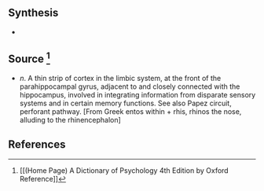 ## Synthesis
- 
## Source [^1]
- $n$. A thin strip of cortex in the limbic system, at the front of the parahippocampal gyrus, adjacent to and closely connected with the hippocampus, involved in integrating information from disparate sensory systems and in certain memory functions. See also Papez circuit, perforant pathway. \[From Greek entos within + rhis, rhinos the nose, alluding to the rhinencephalon]
## References

[^1]: [[(Home Page) A Dictionary of Psychology 4th Edition by Oxford Reference]]